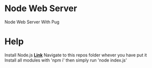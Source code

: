 # Node Web Server
 
 Node Web Server With Pug

 # Help

Install Node.js **[Link](https://nodejs.org/en/download/)**
Navigate to this repos folder whever you have put it
Install all modules with 'npm i'
then simply run 'node index.js'
